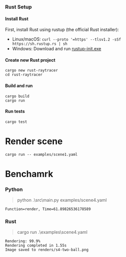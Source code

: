 ### Rust Setup

#### Install Rust

First, install Rust using rustup (the official Rust installer):
- Linux/macOS: `curl --proto '=https' --tlsv1.2 -sSf https://sh.rustup.rs | sh`
- Windows: Download and run [rustup-init.exe](https://rustup.rs)

#### Create new Rust project
```
cargo new rust-raytracer
cd rust-raytracer
```

#### Build and run
```
cargo build
cargo run
```

#### Run tests
```
cargo test
```

# Render scene

```
cargo run -- examples/scene1.yaml
```


# Benchamrk

### Python

> python .\src\main.py examples/scene4.yaml
```
Function=render, Time=61.89826536178589
```

### Rust

> cargo run .\examples\scene4.yaml
```
Rendering: 99.9%
Rendering completed in 1.55s
Image saved to renders/s4-two-ball.png
```

